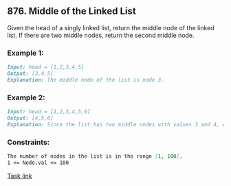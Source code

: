 ## 876. Middle of the Linked List

Given the head of a singly linked list, return the middle node of the linked list.
If there are two middle nodes, return the second middle node.

### Example 1:
```markdown
Input: head = [1,2,3,4,5]
Output: [3,4,5]
Explanation: The middle node of the list is node 3.
```

### Example 2:
```markdown
Input: head = [1,2,3,4,5,6]
Output: [4,5,6]
Explanation: Since the list has two middle nodes with values 3 and 4, we return the second one.
```

### Constraints:
```markdown
The number of nodes in the list is in the range [1, 100].
1 <= Node.val <= 100
```

[Task link](https://leetcode.com/problems/middle-of-the-linked-list/)